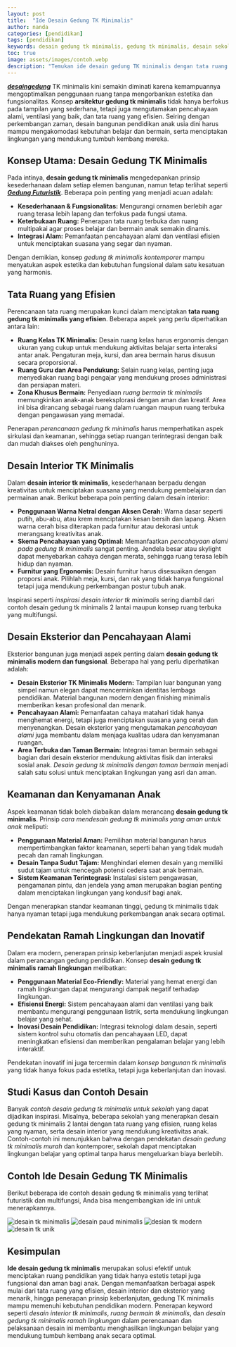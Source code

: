 ```yaml
---
layout: post
title:  "Ide Desain Gedung TK Minimalis"
author: nanda
categories: [pendidikan]
tags: [pendidikan]
keywords: desain gedung tk minimalis, gedung tk minimalis, desain sekolah tk minimalis, arsitektur gedung tk minimalis, desain interior tk minimalis, ruang kelas tk minimalis, tata ruang tk minimalis, ruang bermain tk minimalis, gedung taman kanak-kanak minimalis, desain bangunan pendidikan anak usia dini, desain eksterior tk minimalis, konsep gedung tk minimalis, perencanaan gedung tk minimalis, pencahayaan alami pada gedung tk minimalis, contoh desain gedung tk minimalis untuk sekolah
toc: true
image: assets/images/contoh.webp
description: "Temukan ide desain gedung TK minimalis dengan tata ruang efisien, pencahayaan alami, dan sistem keamanan optimal. Inspirasi arsitektur modern untuk menciptakan ruang belajar yang aman dan menyenangkan bagi anak."
---
```


***[desaingedung](https://desaingedung.id/)*** TK minimalis kini semakin diminati karena kemampuannya mengoptimalkan penggunaan ruang tanpa mengorbankan estetika dan fungsionalitas. Konsep **arsitektur gedung tk minimalis** tidak hanya berfokus pada tampilan yang sederhana, tetapi juga mengutamakan pencahayaan alami, ventilasi yang baik, dan tata ruang yang efisien. Seiring dengan perkembangan zaman, desain bangunan pendidikan anak usia dini harus mampu mengakomodasi kebutuhan belajar dan bermain, serta menciptakan lingkungan yang mendukung tumbuh kembang mereka.

## Konsep Utama: Desain Gedung TK Minimalis

Pada intinya, **desain gedung tk minimalis** mengedepankan prinsip kesederhanaan dalam setiap elemen bangunan, namun tetap terlihat seperti ***[Gedung Futuristik](https://desaingedung.id/gedung-dunia/desain-gedung-futuristik-menginspirasi-dunia/)***. Beberapa poin penting yang menjadi acuan adalah:

- **Kesederhanaan & Fungsionalitas:** Mengurangi ornamen berlebih agar ruang terasa lebih lapang dan terfokus pada fungsi utama.
- **Keterbukaan Ruang:** Penerapan tata ruang terbuka dan ruang multipakai agar proses belajar dan bermain anak semakin dinamis.
- **Integrasi Alam:** Pemanfaatan pencahayaan alami dan ventilasi efisien untuk menciptakan suasana yang segar dan nyaman.

Dengan demikian, konsep *gedung tk minimalis kontemporer* mampu menyatukan aspek estetika dan kebutuhan fungsional dalam satu kesatuan yang harmonis.

## Tata Ruang yang Efisien

Perencanaan tata ruang merupakan kunci dalam menciptakan **tata ruang gedung tk minimalis yang efisien**. Beberapa aspek yang perlu diperhatikan antara lain:

- **Ruang Kelas TK Minimalis:** Desain ruang kelas harus ergonomis dengan ukuran yang cukup untuk mendukung aktivitas belajar serta interaksi antar anak. Pengaturan meja, kursi, dan area bermain harus disusun secara proporsional.
- **Ruang Guru dan Area Pendukung:** Selain ruang kelas, penting juga menyediakan ruang bagi pengajar yang mendukung proses administrasi dan persiapan materi.
- **Zona Khusus Bermain:** Penyediaan *ruang bermain tk minimalis* memungkinkan anak-anak bereksplorasi dengan aman dan kreatif. Area ini bisa dirancang sebagai ruang dalam ruangan maupun ruang terbuka dengan pengawasan yang memadai.

Penerapan *perencanaan gedung tk minimalis* harus memperhatikan aspek sirkulasi dan keamanan, sehingga setiap ruangan terintegrasi dengan baik dan mudah diakses oleh penghuninya.

## Desain Interior TK Minimalis

Dalam **desain interior tk minimalis**, kesederhanaan berpadu dengan kreativitas untuk menciptakan suasana yang mendukung pembelajaran dan permainan anak. Berikut beberapa poin penting dalam desain interior:

- **Penggunaan Warna Netral dengan Aksen Cerah:** Warna dasar seperti putih, abu-abu, atau krem menciptakan kesan bersih dan lapang. Aksen warna cerah bisa diterapkan pada furnitur atau dekorasi untuk merangsang kreativitas anak.
- **Skema Pencahayaan yang Optimal:** Memanfaatkan *pencahayaan alami pada gedung tk minimalis* sangat penting. Jendela besar atau skylight dapat menyebarkan cahaya dengan merata, sehingga ruang terasa lebih hidup dan nyaman.
- **Furnitur yang Ergonomis:** Desain furnitur harus disesuaikan dengan proporsi anak. Pilihlah meja, kursi, dan rak yang tidak hanya fungsional tetapi juga mendukung perkembangan postur tubuh anak.

Inspirasi seperti *inspirasi desain interior tk minimalis* sering diambil dari contoh desain gedung tk minimalis 2 lantai maupun konsep ruang terbuka yang multifungsi.

## Desain Eksterior dan Pencahayaan Alami

Eksterior bangunan juga menjadi aspek penting dalam **desain gedung tk minimalis modern dan fungsional**. Beberapa hal yang perlu diperhatikan adalah:

- **Desain Eksterior TK Minimalis Modern:** Tampilan luar bangunan yang simpel namun elegan dapat mencerminkan identitas lembaga pendidikan. Material bangunan modern dengan finishing minimalis memberikan kesan profesional dan menarik.
- **Pencahayaan Alami:** Pemanfaatan cahaya matahari tidak hanya menghemat energi, tetapi juga menciptakan suasana yang cerah dan menyenangkan. Desain eksterior yang mengutamakan *pencahayaan alami* juga membantu dalam menjaga kualitas udara dan kenyamanan ruangan.
- **Area Terbuka dan Taman Bermain:** Integrasi taman bermain sebagai bagian dari desain eksterior mendukung aktivitas fisik dan interaksi sosial anak. *Desain gedung tk minimalis dengan taman bermain* menjadi salah satu solusi untuk menciptakan lingkungan yang asri dan aman.

## Keamanan dan Kenyamanan Anak

Aspek keamanan tidak boleh diabaikan dalam merancang **desain gedung tk minimalis**. Prinsip *cara mendesain gedung tk minimalis yang aman untuk anak* meliputi:

- **Penggunaan Material Aman:** Pemilihan material bangunan harus mempertimbangkan faktor keamanan, seperti bahan yang tidak mudah pecah dan ramah lingkungan.
- **Desain Tanpa Sudut Tajam:** Menghindari elemen desain yang memiliki sudut tajam untuk mencegah potensi cedera saat anak bermain.
- **Sistem Keamanan Terintegrasi:** Instalasi sistem pengawasan, pengamanan pintu, dan jendela yang aman merupakan bagian penting dalam menciptakan lingkungan yang kondusif bagi anak.

Dengan menerapkan standar keamanan tinggi, gedung tk minimalis tidak hanya nyaman tetapi juga mendukung perkembangan anak secara optimal.

## Pendekatan Ramah Lingkungan dan Inovatif

Dalam era modern, penerapan prinsip keberlanjutan menjadi aspek krusial dalam perancangan gedung pendidikan. Konsep **desain gedung tk minimalis ramah lingkungan** melibatkan:

- **Penggunaan Material Eco-Friendly:** Material yang hemat energi dan ramah lingkungan dapat mengurangi dampak negatif terhadap lingkungan.
- **Efisiensi Energi:** Sistem pencahayaan alami dan ventilasi yang baik membantu mengurangi penggunaan listrik, serta mendukung lingkungan belajar yang sehat.
- **Inovasi Desain Pendidikan:** Integrasi teknologi dalam desain, seperti sistem kontrol suhu otomatis dan pencahayaan LED, dapat meningkatkan efisiensi dan memberikan pengalaman belajar yang lebih interaktif.

Pendekatan inovatif ini juga tercermin dalam *konsep bangunan tk minimalis* yang tidak hanya fokus pada estetika, tetapi juga keberlanjutan dan inovasi.

## Studi Kasus dan Contoh Desain

Banyak *contoh desain gedung tk minimalis untuk sekolah* yang dapat dijadikan inspirasi. Misalnya, beberapa sekolah yang menerapkan desain gedung tk minimalis 2 lantai dengan tata ruang yang efisien, ruang kelas yang nyaman, serta desain interior yang mendukung kreativitas anak. Contoh-contoh ini menunjukkan bahwa dengan pendekatan *desain gedung tk minimalis murah* dan kontemporer, sekolah dapat menciptakan lingkungan belajar yang optimal tanpa harus mengeluarkan biaya berlebih.

## Contoh Ide Desain Gedung TK Minimalis
Berikut beberapa ide contoh desain gedung tk minimalis yang terlihat futuristik dan multifungsi, Anda bisa mengembangkan ide ini untuk menerapkannya.

![desain tk minimalis](/assets/images/desain1.webp)
![desain paud minimalis](/assets/images/desain2.webp)
![desian tk modern](/assets/images/desain3.webp)
![desain tk unik](/assets/images/desain4.webp)

## Kesimpulan

**Ide desain gedung tk minimalis** merupakan solusi efektif untuk menciptakan ruang pendidikan yang tidak hanya estetis tetapi juga fungsional dan aman bagi anak. Dengan memanfaatkan berbagai aspek mulai dari tata ruang yang efisien, desain interior dan eksterior yang menarik, hingga penerapan prinsip keberlanjutan, gedung TK minimalis mampu memenuhi kebutuhan pendidikan modern. Penerapan keyword seperti *desain interior tk minimalis*, *ruang bermain tk minimalis*, dan *desain gedung tk minimalis ramah lingkungan* dalam perencanaan dan pelaksanaan desain ini membantu menghasilkan lingkungan belajar yang mendukung tumbuh kembang anak secara optimal.

